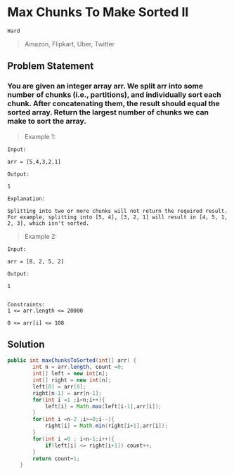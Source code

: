 # Max Chunks To Make Sorted II

`Hard`

> Amazon, Flipkart, Uber, Twitter

## Problem Statement

### You are given an integer array arr. We split arr into some number of chunks (i.e., partitions), and individually sort each chunk. After concatenating them, the result should equal the sorted array. Return the largest number of chunks we can make to sort the array.

> Example 1:

```
Input:

arr = [5,4,3,2,1]

Output:

1

Explanation:

Splitting into two or more chunks will not return the required result.
For example, splitting into [5, 4], [3, 2, 1] will result in [4, 5, 1, 2, 3], which isn't sorted.

```

> Example 2:

```
Input:

arr = [8, 2, 5, 2]

Output:

1

```

```

Constraints:
1 <= arr.length <= 20000

0 <= arr[i] <= 108

```

## Solution

```java
public int maxChunksToSorted(int[] arr) {
        int n = arr.length, count =0;
        int[] left = new int[n];
        int[] right = new int[n];
        left[0] = arr[0];
        right[n-1] = arr[n-1];
        for(int i =1 ;i<n;i++){
            left[i] = Math.max(left[i-1],arr[i]);
        }
        for(int i =n-2 ;i>=0;i--){
            right[i] = Math.min(right[i+1],arr[i]);
        }
        for(int i =0 ; i<n-1;i++){
            if(left[i] <= right[i+1]) count++;
        }
        return count+1;
    }
```
